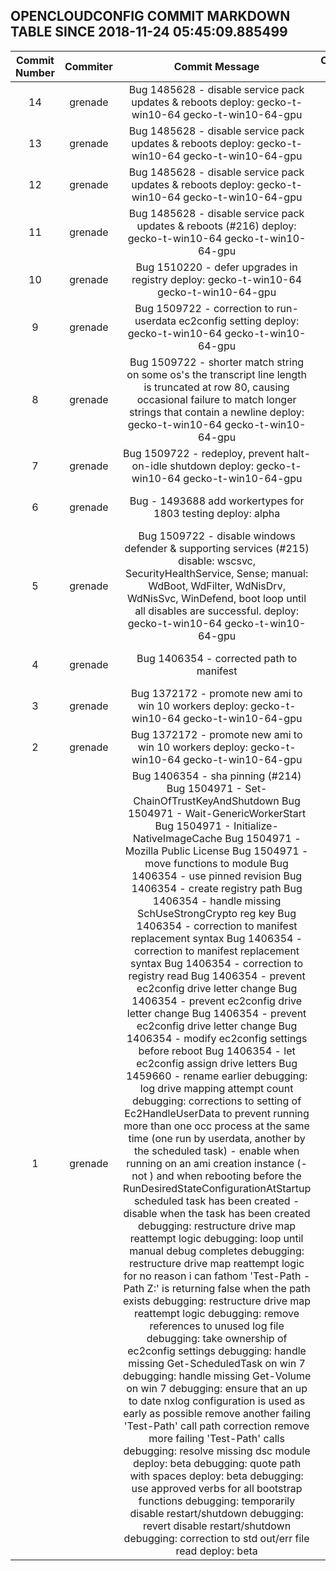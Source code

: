 ## OPENCLOUDCONFIG COMMIT MARKDOWN TABLE SINCE 2018-11-24 05:45:09.885499

| Commit Number | Commiter | Commit Message | Commit Url | Date | 
|:---:|:----:|:----------------------------------:|:------:|:----:| 
|14|grenade|Bug 1485628 - disable service pack updates & reboots  deploy: gecko-t-win10-64 gecko-t-win10-64-gpu|[URL](https://github.com/mozilla-releng/OpenCloudConfig/commit/4053e2c3c0db9b63ff74ca32c9bb6c14ccc4f08a)|2018-11-28 17:27:08
|13|grenade|Bug 1485628 - disable service pack updates & reboots  deploy: gecko-t-win10-64 gecko-t-win10-64-gpu|[URL](https://github.com/mozilla-releng/OpenCloudConfig/commit/bbdfd298d8fed84fab86e30d4322b365fb01a604)|2018-11-28 17:18:59
|12|grenade|Bug 1485628 - disable service pack updates & reboots  deploy: gecko-t-win10-64 gecko-t-win10-64-gpu|[URL](https://github.com/mozilla-releng/OpenCloudConfig/commit/bcb4c6ddd1c4efdc7fc07eb079b934e7a76ca12d)|2018-11-28 17:10:22
|11|grenade|Bug 1485628 - disable service pack updates & reboots (#216)  deploy: gecko-t-win10-64 gecko-t-win10-64-gpu|[URL](https://github.com/mozilla-releng/OpenCloudConfig/commit/3c874a7b7ab236ec1939728b43451e44eb50ff6f)|2018-11-28 17:08:20
|10|grenade|Bug 1510220 - defer upgrades in registry  deploy: gecko-t-win10-64 gecko-t-win10-64-gpu|[URL](https://github.com/mozilla-releng/OpenCloudConfig/commit/c421eb84b254a74a84916ad5bd1d957bea060f33)|2018-11-27 13:39:44
|9|grenade|Bug 1509722 - correction to run-userdata ec2config setting  deploy: gecko-t-win10-64 gecko-t-win10-64-gpu|[URL](https://github.com/mozilla-releng/OpenCloudConfig/commit/0952e36cbab072488f1bea41d1095a13063c705e)|2018-11-27 12:53:44
|8|grenade|Bug 1509722 - shorter match string  on some os's the transcript line length is truncated at row 80, causing occasional failure to match longer strings that contain a newline  deploy: gecko-t-win10-64 gecko-t-win10-64-gpu|[URL](https://github.com/mozilla-releng/OpenCloudConfig/commit/7ead7d21328907a108fb6bd228fef28c700d60c6)|2018-11-27 11:56:39
|7|grenade|Bug 1509722 - redeploy, prevent halt-on-idle shutdown  deploy: gecko-t-win10-64 gecko-t-win10-64-gpu|[URL](https://github.com/mozilla-releng/OpenCloudConfig/commit/07d3d6340f241e398fd91285363447e9dda0e47b)|2018-11-27 10:28:52
|6|grenade|Bug - 1493688 add workertypes for 1803 testing  deploy: alpha|[URL](https://github.com/mozilla-releng/OpenCloudConfig/commit/9af661f41e9085149b690fad872ea315f22ac2f7)|2018-11-27 10:10:57
|5|grenade| Bug 1509722 - disable windows defender & supporting services (#215)  disable: wscsvc, SecurityHealthService, Sense; manual: WdBoot, WdFilter, WdNisDrv, WdNisSvc, WinDefend, boot loop until all disables are successful.  deploy: gecko-t-win10-64 gecko-t-win10-64-gpu|[URL](https://github.com/mozilla-releng/OpenCloudConfig/commit/822e71bff955f714d1d318dc2b0483ca672e2e53)|2018-11-27 09:16:58
|4|grenade|Bug 1406354 - corrected path to manifest|[URL](https://github.com/mozilla-releng/OpenCloudConfig/commit/688a98094cdc0bd2e3838ab8e62b409d0f55d149)|2018-11-26 09:20:51
|3|grenade|Bug 1372172 - promote new ami to win 10 workers  deploy: gecko-t-win10-64 gecko-t-win10-64-gpu|[URL](https://github.com/mozilla-releng/OpenCloudConfig/commit/496b6e8d17392503b50c05086c38167d5747fea6)|2018-11-25 10:50:44
|2|grenade|Bug 1372172 - promote new ami to win 10 workers  deploy: gecko-t-win10-64 gecko-t-win10-64-gpu|[URL](https://github.com/mozilla-releng/OpenCloudConfig/commit/606fe69601a6621b144580f17365234e5347766d)|2018-11-25 10:43:42
|1|grenade|Bug 1406354 - sha pinning (#214)    Bug 1504971 - Set-ChainOfTrustKeyAndShutdown    Bug 1504971 - Wait-GenericWorkerStart    Bug 1504971 - Initialize-NativeImageCache    Bug 1504971 - Mozilla Public License    Bug 1504971 - move functions to module    Bug 1406354 - use pinned revision    Bug 1406354 - create registry path    Bug 1406354 - handle missing SchUseStrongCrypto reg key    Bug 1406354 - correction to manifest replacement syntax    Bug 1406354 - correction to manifest replacement syntax    Bug 1406354 - correction to registry read    Bug 1406354 - prevent ec2config drive letter change    Bug 1406354 - prevent ec2config drive letter change    Bug 1406354 - prevent ec2config drive letter change    Bug 1406354 - modify ec2config settings before reboot    Bug 1406354 - let ec2config assign drive letters    Bug 1459660 - rename earlier    debugging: log drive mapping attempt count    debugging: corrections to setting of Ec2HandleUserData  to prevent running more than one occ process at the same time (one run by userdata, another by the scheduled task)  - enable when running on an ami creation instance (-not ) and when rebooting before the RunDesiredStateConfigurationAtStartup scheduled task has been created  - disable when the task has been created    debugging: restructure drive map reattempt logic    debugging: loop until manual debug completes    debugging: restructure drive map reattempt logic  for no reason i can fathom 'Test-Path -Path Z:\' is returning false when the path exists    debugging: restructure drive map reattempt logic    debugging: remove references to unused log file    debugging: take ownership of ec2config settings    debugging: handle missing Get-ScheduledTask on win 7    debugging: handle missing Get-Volume on win 7    debugging: ensure that an up to date nxlog configuration is used as early as possible    remove another failing 'Test-Path' call    path correction    remove more failing 'Test-Path' calls    debugging: resolve missing dsc module  deploy: beta    debugging: quote path with spaces  deploy: beta    debugging: use approved verbs for all bootstrap functions    debugging: temporarily disable restart/shutdown    debugging: revert disable restart/shutdown    debugging: correction to std out/err file read  deploy: beta|[URL](https://github.com/mozilla-releng/OpenCloudConfig/commit/9d74a89cadd596ffc7f5f0762d838ff4dd6651dc)|2018-11-25 10:38:10


